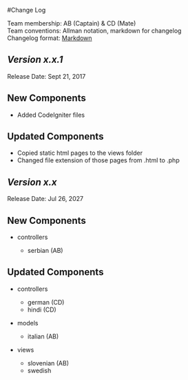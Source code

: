 #Change Log

Team membership:  AB (Captain) & CD (Mate)  
Team conventions: Allman notation, markdown for changelog  
Changelog format: [Markdown](https://github.com/adam-p/markdown-here/wiki/Markdown-Cheatsheet) 

## *Version x.x.1*

Release Date: Sept 21, 2017

## New Components
-   Added CodeIgniter files

## Updated Components
-   Copied static html pages to the views folder
-   Changed file extension of those pages from .html to .php

## *Version x.x*

Release Date: Jul 26, 2027

## New Components

-   controllers

    -   serbian (AB)
    
## Updated Components

-   controllers

    -   german (CD)
    -   hindi (CD)

-   models

    -   italian (AB)

-   views

    -   slovenian (AB)
    -   swedish
